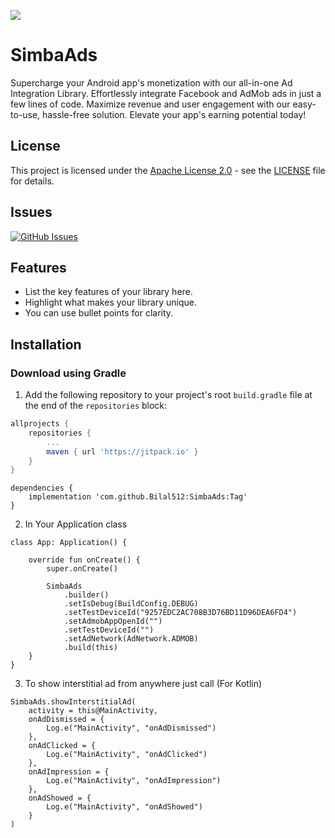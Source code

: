 [//]: # ([![GitHub Release]&#40;https://img.shields.io/github/v/release/Bilal512/SimbaAds&#41;]&#40;https://github.com/your-username/Bilal512/SimbaAds&#41;)

[![](https://jitpack.io/v/Bilal512/SimbaAds.svg)](https://jitpack.io/#Bilal512/SimbaAds)

# SimbaAds

Supercharge your Android app's monetization with our all-in-one Ad Integration Library. Effortlessly
integrate Facebook and AdMob ads in just a few lines of code. Maximize revenue and user engagement
with our easy-to-use, hassle-free solution. Elevate your app's earning potential today!

## License

This project is licensed under the [Apache License 2.0](LICENSE) - see the [LICENSE](LICENSE) file
for details.


## Issues
[![GitHub Issues](https://img.shields.io/github/issues/Bilal512/SimbaAds)](https://github.com/Bilal512/SimbaAds/issues)

## Features

- List the key features of your library here.
- Highlight what makes your library unique.
- You can use bullet points for clarity.

## Installation


### Download using Gradle
1. Add the following repository to your project's root `build.gradle` file at the end of the `repositories` block:
```gradle
allprojects {
	repositories {
		...
		maven { url 'https://jitpack.io' }
	}
}

```
````
dependencies {
    implementation 'com.github.Bilal512:SimbaAds:Tag'
}
````

2. In Your Application class
````
class App: Application() {

    override fun onCreate() {
        super.onCreate()

        SimbaAds
            .builder()
            .setIsDebug(BuildConfig.DEBUG)
            .setTestDeviceId("9257EDC2AC708B3D76BD11D96DEA6FD4")
            .setAdmobAppOpenId("")
            .setTestDeviceId("")
            .setAdNetwork(AdNetwork.ADMOB)
            .build(this)
    }
}
````

3. To show interstitial ad from anywhere just call (For Kotlin)
````
SimbaAds.showInterstitialAd(
    activity = this@MainActivity,
    onAdDismissed = {
        Log.e("MainActivity", "onAdDismissed")
    },
    onAdClicked = {
        Log.e("MainActivity", "onAdClicked")
    },
    onAdImpression = {
        Log.e("MainActivity", "onAdImpression")
    },
    onAdShowed = {
        Log.e("MainActivity", "onAdShowed")
    }
)
````
